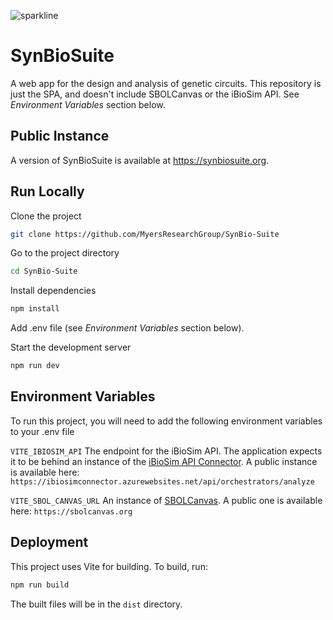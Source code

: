 ![sparkline](https://user-images.githubusercontent.com/11147616/192870513-b6a049a1-5bb3-4454-bb5f-154285d9a557.png)

# SynBioSuite

A web app for the design and analysis of genetic circuits. This repository is just the SPA, and doesn't include SBOLCanvas or the iBioSim API. See *Environment Variables* section below.




## Public Instance

A version of SynBioSuite is available at https://synbiosuite.org.
## Run Locally

Clone the project

```bash
git clone https://github.com/MyersResearchGroup/SynBio-Suite
```

Go to the project directory

```bash
cd SynBio-Suite
```

Install dependencies

```bash
npm install
```

Add .env file (see *Environment Variables* section below).

Start the development server

```bash
npm run dev
```


## Environment Variables

To run this project, you will need to add the following environment variables to your .env file

`VITE_IBIOSIM_API`
The endpoint for the iBioSim API. The application expects it to be behind an instance of the [iBioSim API Connector](https://github.com/zachsents/iBioSim-API-Connector). A public instance is available here: `https://ibiosimconnector.azurewebsites.net/api/orchestrators/analyze`

`VITE_SBOL_CANVAS_URL`
An instance of [SBOLCanvas](https://github.com/SynBioDex/SBOLCanvas/tree/synbio-suite). A public one is available here: `https://sbolcanvas.org`
## Deployment

This project uses Vite for building. To build, run:

```bash
npm run build
```

The built files will be in the `dist` directory.
